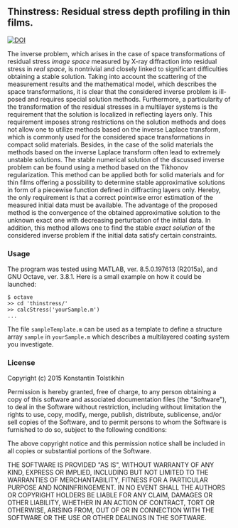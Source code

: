 ## Thinstress: Residual stress depth profiling in thin films.

[![DOI](https://zenodo.org/badge/19969/consttgit/thinstress.svg)](https://zenodo.org/badge/latestdoi/19969/consttgit/thinstress)

The inverse problem, which arises in the case of space transformations of residual stress *image space* measured by X-ray diffraction into residual stress in *real space*, is nontrivial and closely linked to significant difficulties obtaining a stable solution. Taking into account the scattering of the measurement results and the mathematical model, which describes the space transformations, it is clear that the considered inverse problem is ill-posed and requires special solution methods. Furthermore, a particularity of the transformation of the residual stresses in a multilayer systems is the requirement that the solution is localized in reflecting layers only. This requirement imposes strong restrictions on the solution methods and does not allow one to utilize methods based on the inverse Laplace transform, which is commonly used for the considered space transformations in compact solid materials. Besides, in the case of the solid materials the methods based on the inverse Laplace transform often lead to extremely unstable solutions. The stable numerical solution of the discussed inverse problem can be found using a method based on the Tikhonov regularization. This method can be applied both for solid materials and for thin films offering a possibility to determine stable approximative solutions in form of a piecewise function defined in diffracting layers only. Hereby, the only requirement is that a correct pointwise error estimation of the measured initial data must be available. The advantage of the proposed method is the convergence of the obtained approximative solution to the unknown exact one with decreasing perturbation of the initial data. In addition, this method allows one to find the stable *exact solution* of the considered inverse problem if the initial data satisfy certain constraints.

### Usage

The program was tested using MATLAB, ver. 8.5.0.197613 (R2015a), and GNU Octave, ver. 3.8.1.  Here is a small example on how it could be launched:
```
$ octave
>> cd 'thinstress/'
>> calcStress('yourSample.m')
...
```
The file `sampleTemplate.m` can be used as a template to define a structure array `sample` in `yourSample.m` which describes a multilayered coating system you investigate.  

### License

Copyright (c) 2015 Konstantin Tolstikhin

Permission is hereby granted, free of charge, to any person obtaining a copy
of this software and associated documentation files (the "Software"), to deal
in the Software without restriction, including without limitation the rights
to use, copy, modify, merge, publish, distribute, sublicense, and/or sell
copies of the Software, and to permit persons to whom the Software is
furnished to do so, subject to the following conditions:

The above copyright notice and this permission notice shall be included in
all copies or substantial portions of the Software.

THE SOFTWARE IS PROVIDED "AS IS", WITHOUT WARRANTY OF ANY KIND, EXPRESS OR
IMPLIED, INCLUDING BUT NOT LIMITED TO THE WARRANTIES OF MERCHANTABILITY,
FITNESS FOR A PARTICULAR PURPOSE AND NONINFRINGEMENT. IN NO EVENT SHALL THE
AUTHORS OR COPYRIGHT HOLDERS BE LIABLE FOR ANY CLAIM, DAMAGES OR OTHER
LIABILITY, WHETHER IN AN ACTION OF CONTRACT, TORT OR OTHERWISE, ARISING FROM,
OUT OF OR IN CONNECTION WITH THE SOFTWARE OR THE USE OR OTHER DEALINGS IN
THE SOFTWARE.
